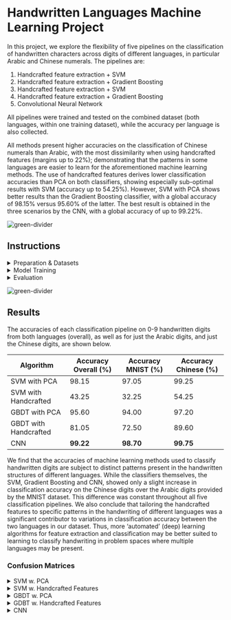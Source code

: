 # Handwritten Languages Machine Learning Project

In this project, we explore the flexibility of five pipelines on the classification of handwritten characters across digits of different languages, in particular Arabic and Chinese numerals. The pipelines are:
1. Handcrafted feature extraction + SVM
2. Handcrafted feature extraction + Gradient Boosting
3. Handcrafted feature extraction + SVM
4. Handcrafted feature extraction + Gradient Boosting
5. Convolutional Neural Network

All pipelines were trained and tested on the combined dataset (both languages, within one training dataset), while the accuracy per language is also collected. 

All methods present higher accuracies on the classification of Chinese numerals than Arabic, with the most dissimilarity when using handcrafted features (margins up to 22%); demonstrating that the patterns in some languages are easier to learn for the aforementioned machine learning methods. The use of handcrafted features derives lower classification accuracies than PCA on both classifiers, showing especially sub-optimal results with SVM (accuracy up to 54.25%). However, SVM with PCA shows better results than the Gradient Boosting classifier, with a global accuracy of 98.15% versus 95.60% of the latter. The best result is obtained in the three scenarios by the CNN, with a global accuracy of up to 99.22%.


![green-divider](https://user-images.githubusercontent.com/7065401/52071924-c003ad80-2562-11e9-8297-1c6595f8a7ff.png)
## Instructions


<details>
<summary>Preparation & Datasets</summary>
<br>
To run the code you need to install the requirements:

```pip install -r requirements.txt```

and download the datasets from the links below, placing them into the ``Data`` folder.

- (Arabic) MNIST data from https://www.kaggle.com/datasets/oddrationale/mnist-in-csv?select=mnist_train.csv. This is a processed version of http://yann.lecun.com/exdb/mnist/.
- CHINESE numbers from Nazarpour, K; Chen, M (2017): Handwritten Chinese Numbers. Newcastle University. Dataset. https://www.kaggle.com/datasets/fedesoriano/chinese-mnist-digit-recognizer.

The contents of the ``src/dataLoading.py`` selects a random sample of letters from each dataset; ensuring a balanced training and texting dataset. This notebook also performs morphological operations on the Chinese characters dataset, such that their visual characteristics match that of the MNIST dataset, as shown below, and centers and resizes all images to 64-by-64 pixels.
![alt text](figures/img_adjustments.png)

</details>



<details>
<summary>Model Training</summary>
<br>

The optimal model parameters can be found by running the ``ml_random_search.py`` script (while also setting the prefered feature extraction method and classifier architecture). For optimising the CNN, the ``cnn_gridsearch.py`` script is used.

Our optimised CNN model can be trained using the ``cnn.ipynb`` notebook, which will also record the training and validation losses and accuracies throughout a cross-validation process. We utilise the TensorFlow library to train our CNNs.

The weights of all of our trained models are kept in the ``saved_models`` folder, which can be called upon in the evaluation step.
</details>



<details>
<summary>Evaluation</summary>
<br>

The ``model_comparison.ipynb`` notebook is responsible for comparing the models on the testing set and generating the confusion matrices. It loads the optimised models kept in the aforementioned ``saved_models`` folder.


</details>




![green-divider](https://user-images.githubusercontent.com/7065401/52071924-c003ad80-2562-11e9-8297-1c6595f8a7ff.png)
## Results

The accuracies of each classification pipeline on 0-9 handwritten digits from both languages (overall), as well as for just the Arabic digits, and just the Chinese digits, are shown below.

| Algorithm | Accuracy Overall (%) | Accuracy MNIST (%) | Accuracy Chinese (%) |
| --- | --- | --- | --- |
| SVM with PCA | 98.15 | 97.05 | 99.25 |
| SVM with Handcrafted | 43.25 | 32.25 | 54.25 |
| GBDT with PCA | 95.60 | 94.00 | 97.20 |
| GBDT with Handcrafted | 81.05 | 72.50 | 89.60 | 
| CNN | **99.22** | **98.70** | **99.75** | 

We find that the accuracies of machine learning methods used to classify handwritten digits are subject to distinct patterns present in the handwritten structures of different languages. While the classifiers themselves, the SVM, Gradient Boosting and CNN, showed only a slight increase in classification accuracy on the Chinese digits over the Arabic digits provided by the MNIST dataset. This difference was constant throughout all five classification pipelines. We also conclude that tailoring the handcrafted features to specific patterns in the handwriting of different languages was a significant contributor to variations in classification accuracy between the two languages in our dataset. Thus, more ‘automated’ (deep) learning algorithms for feature extraction and classification may be better suited to learning to classify handwriting in problem spaces where multiple languages may be present.

### Confusion Matrices

<details>
    <summary>SVM w. PCA</summary>
    <br>
    ![alt text](figures/cm_SVM_PCA.png)
</details>

<details>
    <summary>SVM w. Handcrafted Features</summary>
    <br>
    ![alt text](figures/cm_SVM_Handcrafted.png)
</details>


<details>
    <summary>GBDT w. PCA</summary>
    <br>
    ![alt text](figures/cm_Gradient_Boosting_PCA.png)
</details>

<details>
    <summary>GDBT w. Handcrafted Features</summary>
    <br>
    ![alt text](figures/cm_Gradient_Boosting_Handcrafted.png)
</details>



<details>
    <summary>CNN</summary>
    <br>
    ![alt text](figures/cm_cnn.png)
</details>






